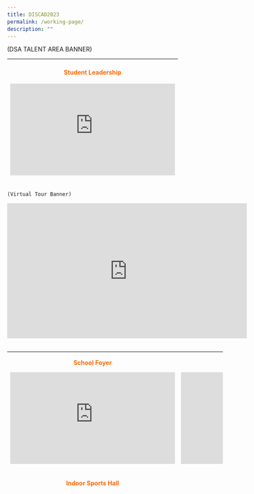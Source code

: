 ```yaml
---
title: DISCAD2023
permalink: /working-page/
description: ""
---
```



(DSA TALENT AREA BANNER)


<table width="302" style="height: 293px;">
<tbody>
<tr>
<td style="width: 293.333px; text-align: center;">
<h4><span style="color: #ff6600;"><strong>Student Leadership</strong></span></h4>
<p><span style="color: #ff6600;"><strong><iframe allowfullscreen="allowfullscreen" frameborder="0" height="214" width="385" src="https://www.youtube.com/embed/18PJOpt-bxk" title="YouTube video player"></iframe></strong></span></p>
</td>
</tr>
<tr>
<td style="width: 293.333px; text-align: center;">
<h4><span style="color: #ff6600;"><strong>Basketball</strong></span></h4>
<p><span style="color: #ff6600;"><strong><iframe allowfullscreen="allowfullscreen" frameborder="0" height="214" width="385" src="https://www.youtube.com/embed/pzEQJ0he4TM" title="YouTube video player"></iframe></strong></span></p>
</td>
</tr>
<tr>
<td style="width: 293.333px; text-align: center;">
<h4><span style="color: #ff6600;"><strong>Malay Dance</strong></span></h4>
<p><span style="color: #ff6600;"><strong><iframe allowfullscreen="allowfullscreen" frameborder="0" height="214" width="385" src="https://www.youtube.com/embed/VVhZRpTNxN0" title="YouTube video player"></iframe></strong></span></p>
</td>
</tr>
<tr>
<td style="width: 293.333px; text-align: center;">
<h4><span style="color: #ff6600;"><strong>Badminton</strong></span></h4>
<p><span style="color: #ff6600;"><strong><iframe allowfullscreen="allowfullscreen" frameborder="0" height="214" width="385" src="https://www.youtube.com/embed/VDS5KNyGbaI" title="YouTube video player"></iframe></strong></span></p>
</td>
</tr>
</tbody>
</table>

	
	(Virtual Tour Banner)
	
<iframe allowfullscreen="" allow="accelerometer; autoplay; clipboard-write; encrypted-media; gyroscope; picture-in-picture; web-share" frameborder="0" title="YouTube video player" src="https://www.youtube.com/embed/C4eeYHPCv2A" height="315" width="560"></iframe><table width="302">
<tbody>
	
</tbody></table><table width="514" style="height: 328px;">
<tbody>
<tr>
<td style="width: 250px; text-align: center;">
<p><strong><span style="color: #ff6600;">School Foyer</span></strong></p>
<p><span style="color: #ff6600;"><iframe allowfullscreen="allowfullscreen" frameborder="0" height="214" width="385" src="https://www.youtube.com/embed/B-iEMWrx1EA" class="ive_eobj_left"></iframe></span></p>
</td>
<td style="width: 250px; text-align: center;">
<p><strong><span style="color: #ff6600;">Mural Painting</span></strong></p>
<p><iframe allowfullscreen="allowfullscreen" frameborder="0" height="214" width="385" src="https://www.youtube.com/embed/OmIjS2FfwiQ" class="ive_eobj_right"></iframe></p>
</td>
</tr>
<tr>
<td style="width: 250px; text-align: center;">
<p><strong><span style="color: #ff6600;">Indoor Sports Hall</span></strong></p>
<p><iframe allowfullscreen="allowfullscreen" frameborder="0" height="214" width="385" src="https://www.youtube.com/embed/JdLCGbwGErQ"></iframe></p>
</td>
<td style="width: 250px; text-align: center;">
<p><strong><span style="color: #ff6600;">Library</span></strong></p>
<p><span style="color: #ff6600;"><iframe allowfullscreen="allowfullscreen" frameborder="0" height="214" width="385" src="https://www.youtube.com/embed/fViWbR0oyyQ" class="ive_eobj_right"></iframe></span></p>
</td>
</tr>
<tr>
<td style="width: 250px; text-align: center;">
<p><strong><span style="color: #ff6600;">School Hall</span></strong></p>
<p><span style="color: #ff6600;"><iframe allowfullscreen="allowfullscreen" frameborder="0" height="214" width="385" src="https://www.youtube.com/embed/uyDHfg9Pa6s"></iframe></span></p>
</td>
<td style="width: 250px; text-align: center;">
<p><strong><span style="color: #ff6600;">Heritage Room</span></strong></p>
<p><span style="color: #ff6600;"><iframe allowfullscreen="allowfullscreen" frameborder="0" height="214" width="385" src="https://www.youtube.com/embed/CjBqsFbhyEI" class="ive_eobj_right"></iframe></span></p>
</td>
</tr>
<tr>
<td style="width: 250px; text-align: center;">
<p><strong><span style="color: #ff6600;">Heritage Corridor</span></strong></p>
<p><iframe allowfullscreen="allowfullscreen" frameborder="0" height="214" width="385" src="https://www.youtube.com/embed/wvTeLWNsXto" class="ive_eobj_left"></iframe></p>
</td>
<td style="width: 250px; text-align: center;">
<p><strong><span style="color: #ff6600;">Music Centre</span></strong></p>
<p><span style="color: #ff6600;"><iframe allowfullscreen="allowfullscreen" frameborder="0" height="214" width="385" src="https://www.youtube.com/embed/RHctoVDm7HI" class="ive_eobj_right"></iframe></span></p>
</td>
</tr>
<tr>
<td style="width: 250px; text-align: center;">
<p><strong><span style="color: #ff6600;">Poem Wall</span></strong></p>
<p><span style="color: #ff6600;"><iframe allowfullscreen="allowfullscreen" frameborder="0" height="214" width="385" src="https://www.youtube.com/embed/eOoVCX47Dlc"></iframe></span></p>
</td>
<td style="width: 250px; text-align: center;">
<p><strong><span style="color: #ff6600;">Broadcasting Room</span></strong></p>
<p><span style="color: #ff6600;"><iframe allowfullscreen="allowfullscreen" frameborder="0" height="214" width="385" src="https://www.youtube.com/embed/RYvKuRrg_gk" class="ive_eobj_right"></iframe></span></p>
</td>
</tr>
<tr>
<td style="width: 250px; text-align: center;">
<p><strong><span style="color: #ff6600;">Canteen</span></strong></p>
<p><span style="color: #ff6600;"><iframe allowfullscreen="allowfullscreen" frameborder="0" height="214" width="385" src="https://www.youtube.com/embed/wdLs2bsvtRQ" class="ive_eobj_left"></iframe></span></p>
</td>
<td style="width: 250px; text-align: center;">
<p><strong><span style="color: #ff6600;">Field</span></strong></p>
<p><span style="color: #ff6600;"><iframe allowfullscreen="allowfullscreen" frameborder="0" height="214" width="385" src="https://www.youtube.com/embed/KfXUc8oNk6o" class="ive_eobj_right"></iframe></span></p>
	
![](/images/DSA-westories-at-bbss.png)
	
<div style="text-align: center;">Click on the above banner to know more about life in BBSS.</div>
<p style="text-align: left;"><br />Introduced in 2004, the DSA scheme seeks to promote holistic education and provide students with an opportunity to demonstrate a more diverse range of achievements and talent when seeking admission to a secondary school.<br /><br />At Bukit Batok Secondary School (BBSS), we believe that every child is unique and has innate abilities to be developed. Our school values, mission and vision, represent our collective passion, dreams and aspirations, and guide us in how we work with our parents, community and partners to realise the full potential of our students. We endeavour to build a culture of self-directedness and abundance mentality amongst staff and students. Children are firmly at the heart of our work and we seek to develop the whole child by providing meaningful and connected learning experiences that will allow every BBSSian to develop the right values, competencies and skills to do well in the 21st century.<br /><br /></p>
</td>
</tr>
</tbody>
</table>